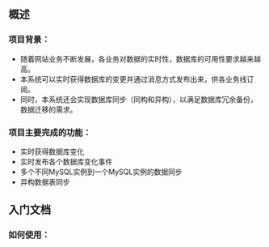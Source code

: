 概述
--------

### 项目背景：

*  随着网站业务不断发展，各业务对数据的实时性，数据库的可用性要求越来越高。
*  本系统可以实时获得数据库的变更并通过消息方式发布出来，供各业务线订阅。
*  同时，本系统还会实现数据库同步（同构和异构），以满足数据库冗余备份，数据迁移的需求。

### 项目主要完成的功能：

*  实时获得数据库变化
*  实时发布各个数据库变化事件
*  多个不同MySQL实例到一个MySQL实例的数据同步
*  异构数据表同步

入门文档
--------

### 如何使用：

